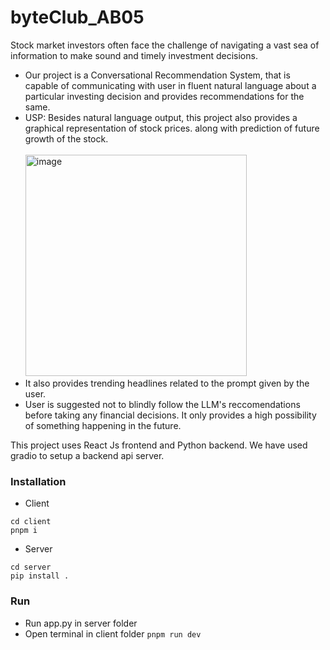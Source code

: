 # byteClub_AB05
Stock market investors often face the challenge
of navigating a vast sea of information to make sound and timely
investment decisions. 
- Our project is a Conversational Recommendation System, that is capable of
communicating with user in fluent natural language about a particular
investing decision and provides recommendations for the same. 
- USP: Besides natural language output, this project also provides a graphical representation of stock prices.
  along with prediction of future growth of the stock. <br><br>
  <img width="354" alt="image" src="https://github.com/vineetprash/byteClub_AB05/assets/127510994/85094cff-80a6-469d-b93e-5354f9b5ff6d"> <br>
- It also provides trending headlines related to the prompt given by the user.
- User is suggested not to blindly follow the LLM's reccomendations before taking any financial decisions.
  It only provides a high possibility of something happening in the future.



This project uses React Js frontend and Python backend. We have used gradio to setup a backend api server.

### Installation
- Client
```
cd client
pnpm i
```
- Server
```
cd server
pip install .
```

### Run
- Run app.py in server folder
- Open terminal in client folder
  ``` pnpm run dev ```
